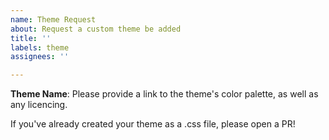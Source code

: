 ```yaml
---
name: Theme Request
about: Request a custom theme be added
title: ''
labels: theme
assignees: ''

---
```


**Theme Name**:
Please provide a link to the theme's color palette, as well as any licencing.

If you've already created your theme as a .css file, please open a PR!
